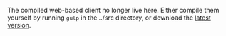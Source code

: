 The compiled web-based client no longer live here. Either compile them yourself by running `gulp` in the ../src directory,
or download the [latest version](http://nuane.com/sftp-plus/websftp.zip).
